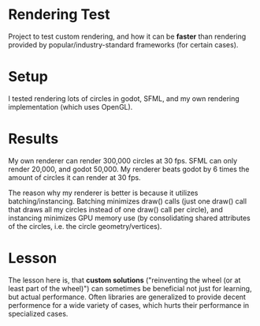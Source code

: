 # Rendering Test
Project to test custom rendering, and how it can be **faster** than rendering provided by popular/industry-standard frameworks (for certain cases).

# Setup
I tested rendering lots of circles in godot, SFML, and my own rendering implementation (which uses OpenGL).

# Results
My own renderer can render 300,000 circles at 30 fps. SFML can only render 20,000, and godot 50,000. My renderer beats godot by 6 times the amount of circles it can render at 30 fps. 

The reason why my renderer is better is because it utilizes batching/instancing. Batching minimizes draw() calls (just one draw() call that draws all my circles instead of one draw() call per circle), and instancing minimizes GPU memory use (by consolidating shared attributes of the circles, i.e. the circle geometry/vertices).

# Lesson
The lesson here is, that **custom solutions** ("reinventing the wheel (or at least part of the wheel)") can sometimes be beneficial not just for learning, but actual performance. Often libraries are generalized to provide decent performence for a wide variety of cases, which hurts their performance in specialized cases.

